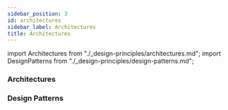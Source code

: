 ```yaml
---
sidebar_position: 3
id: architectures
sidebar_label: Architectures
title: Architectures
---
```


import Architectures from "./_design-principles/architectures.md";
import DesignPatterns from "./_design-principles/design-patterns.md";

### Architectures
<Architectures />

### Design Patterns
<DesignPatterns />